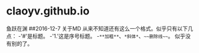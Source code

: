 # claoyv.github.io
鱼跃在渊
##2016-12-7 关于MD
从来不知道还有这么一个格式。似乎只有以下几点：
-'#'是标题。
-'1.'这是序号标题。
-`**加粗**`、`*斜体*`、`~~删除线~~`。
似乎没有别的了。
